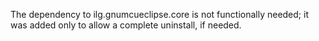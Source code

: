 
The dependency to ilg.gnumcueclipse.core is not functionally needed; it
was added only to allow a complete uninstall, if needed.
